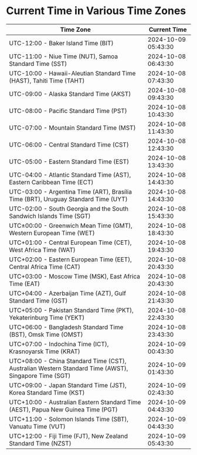 # Current Time in Various Time Zones

| Time Zone | Current Time |
|-----------|--------------|
| UTC-12:00 - Baker Island Time (BIT) | 2024-10-09 05:43:30 |
| UTC-11:00 - Niue Time (NUT), Samoa Standard Time (SST) | 2024-10-08 06:43:30 |
| UTC-10:00 - Hawaii-Aleutian Standard Time (HAST), Tahiti Time (TAHT) | 2024-10-08 07:43:30 |
| UTC-09:00 - Alaska Standard Time (AKST) | 2024-10-08 09:43:30 |
| UTC-08:00 - Pacific Standard Time (PST) | 2024-10-08 10:43:30 |
| UTC-07:00 - Mountain Standard Time (MST) | 2024-10-08 11:43:30 |
| UTC-06:00 - Central Standard Time (CST) | 2024-10-08 12:43:30 |
| UTC-05:00 - Eastern Standard Time (EST) | 2024-10-08 13:43:30 |
| UTC-04:00 - Atlantic Standard Time (AST), Eastern Caribbean Time (ECT) | 2024-10-08 14:43:30 |
| UTC-03:00 - Argentina Time (ART), Brasília Time (BRT), Uruguay Standard Time (UYT) | 2024-10-08 14:43:30 |
| UTC-02:00 - South Georgia and the South Sandwich Islands Time (SGT) | 2024-10-08 15:43:30 |
| UTC±00:00 - Greenwich Mean Time (GMT), Western European Time (WET) | 2024-10-08 18:43:30 |
| UTC+01:00 - Central European Time (CET), West Africa Time (WAT) | 2024-10-08 19:43:30 |
| UTC+02:00 - Eastern European Time (EET), Central Africa Time (CAT) | 2024-10-08 20:43:30 |
| UTC+03:00 - Moscow Time (MSK), East Africa Time (EAT) | 2024-10-08 20:43:30 |
| UTC+04:00 - Azerbaijan Time (AZT), Gulf Standard Time (GST) | 2024-10-08 21:43:30 |
| UTC+05:00 - Pakistan Standard Time (PKT), Yekaterinburg Time (YEKT) | 2024-10-08 22:43:30 |
| UTC+06:00 - Bangladesh Standard Time (BST), Omsk Time (OMST) | 2024-10-08 23:43:30 |
| UTC+07:00 - Indochina Time (ICT), Krasnoyarsk Time (KRAT) | 2024-10-09 00:43:30 |
| UTC+08:00 - China Standard Time (CST), Australian Western Standard Time (AWST), Singapore Time (SGT) | 2024-10-09 01:43:30 |
| UTC+09:00 - Japan Standard Time (JST), Korea Standard Time (KST) | 2024-10-09 02:43:30 |
| UTC+10:00 - Australian Eastern Standard Time (AEST), Papua New Guinea Time (PGT) | 2024-10-09 04:43:30 |
| UTC+11:00 - Solomon Islands Time (SBT), Vanuatu Time (VUT) | 2024-10-09 04:43:30 |
| UTC+12:00 - Fiji Time (FJT), New Zealand Standard Time (NZST) | 2024-10-09 05:43:30 |
